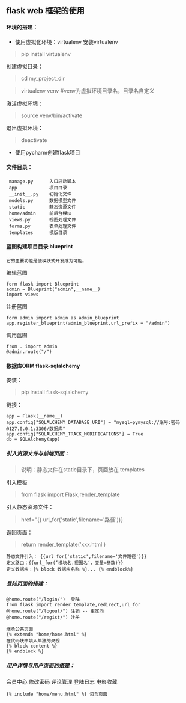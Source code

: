 ## flask web 框架的使用
#### 环境的搭建：
+  使用虚拟化环境：virtualenv
 安装virtualenv
> pip install virtualenv

创建虚拟目录：
> cd my_project_dir

> virtualenv venv #venv为虚拟环境目录名，目录名自定义

激活虚拟环境：
> source venv/bin/activate

退出虚拟环境：
> deactivate

+ 使用pycharm创建flask项目

#### 文件目录：
```text
 manage.py      入口启动脚本
 app            项目目录
 __init__.py    初始化文件
 models.py      数据模型文件
 static         静态资源文件
 home/admin     前后台模块
 views.py       视图处理文件
 forms.py       表单处理文件
 templates      模版目录
```
#### 蓝图构建项目目录  blueprint
```text
它的主要功能是使模块式开发成为可能。
```
编辑蓝图
```text
form flask import Blueprint
admin = Blueprint("admin",__name__)
import views
```
注册蓝图
```text
form admin import admin as admin_blueprint
app.register_blueprint(admin_blueprint,url_prefix = "/admin")
```
调用蓝图
```text
from . import admin
@admin.route("/")
```
#### 数据库ORM  flask-sqlalchemy
安装：
> pip install flask-sqlalchemy

链接：
```text
app = Flask(__name__)
app.config["SQLALCHEMY_DATABASE_URI"] = "mysql+pymysql://账号:密码@127.0.0.1:3306/数据库"
app.config["SQLALCHEMY_TRACK_MODIFICATIONS"] = True
db = SQLAlchemy(app)
```
##### 引入资源文件与前端页面：
> 说明：静态文件在static目录下，页面放在 templates

引入模板
> from flask import Flask,render_template

引入静态资源文件：
> href="{{ url_for('static',filename='路径')}}

返回页面：
> return render_template('xxx.html')
```
静态文件引入： {{url_for('static',filename='文件路径')}}
定义路由：{{url_for(’模块名.视图名‘，变量=参数)}}
定义数据块：{% block 数据块名称 %}... {% endblock%}
```
##### 登陆页面的搭建：
```
@home.route("/login/")  登陆
from flask import render_template,redirect,url_for
@home.route("/logout/") 注销 -- 重定向
@home.route("/regist/") 注册

继承公共页面
{% extends "home/home.html" %}
在代码块中填入单独的央视
{% block content %}
{% endblock %}
```
##### 用户详情与用户页面的搭建：
会员中心 修改密码 评论管理 登陆日志 电影收藏
```
{% include "home/menu.html" %} 包含页面
```


